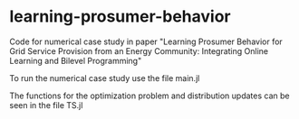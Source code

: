 # learning-prosumer-behavior
Code for numerical case study in paper "Learning Prosumer Behavior for Grid Service Provision from an Energy Community: Integrating Online Learning and Bilevel Programming"

To run the numerical case study use the file main.jl

The functions for the optimization problem and distribution updates can be seen in the file TS.jl
